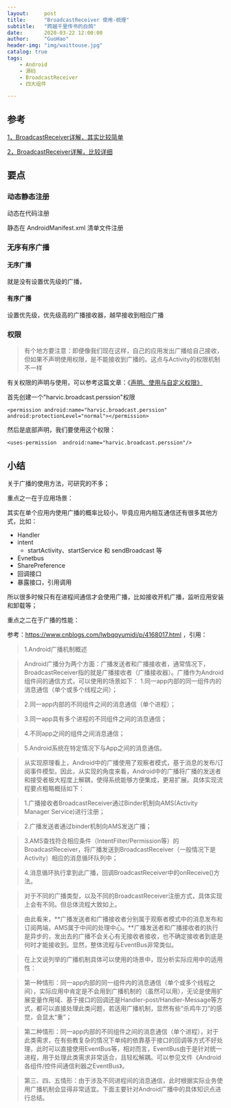 ```yaml
---
layout:     post  
title:      "BroadcastReceiver 使用-梳理"  
subtitle:   "跨越千里传书的白鸽"  
date:       2020-03-22 12:00:00  
author:     "GuoHao"  
header-img: "img/waittouse.jpg"  
catalog: true  
tags:  
    - Android  
    - 源码  
    - BroadcastReceiver  
    - 四大组件  

---
```


## 参考

[1，BroadcastReceiver详解，其实比较简单](https://blog.csdn.net/hejinhbue/article/details/79940796?depth_1-utm_source=distribute.pc_relevant.none-task-blog-BlogCommendFromBaidu-1&utm_source=distribute.pc_relevant.none-task-blog-BlogCommendFromBaidu-1)

[2，BroadcastReceiver详解，比较详细](https://blog.csdn.net/harvic880925/article/details/38710901)

## 要点

### 动态静态注册

动态在代码注册

静态在 AndroidManifest.xml 清单文件注册

### 无序有序广播

#### 无序广播

就是没有设置优先级的广播，

#### 有序广播

设置优先级，优先级高的广播接收器，越早接收到相应广播

### 权限

> 有个地方要注意：即便像我们现在这样，自己的应用发出广播给自己接收，但如果不声明使用权限，是不能接收到广播的。这点与Activity的权限机制不一样

有关权限的声明与使用，可以参考这篇文章：《[声明、使用与自定义权限》](https://blog.csdn.net/harvic880925/article/details/38683625)

首先创建一个"harvic.broadcast.perssion"权限

```
<permission android:name="harvic.broadcast.perssion" android:protectionLevel="normal"></permission> 
```

然后是底部声明，我们要使用这个权限：

```
<uses-permission  android:name="harvic.broadcast.perssion"/>
```


## 小结

关于广播的使用方法，可研究的不多；

重点之一在于应用场景：

其实在单个应用内使用广播的概率比较小，毕竟应用内相互通信还有很多其他方式，比如：

- Handler
- intent
    - startActivity、startService 和 sendBroadcast 等
- Evnetbus
- SharePreference
- 回调接口
- 暴露接口，引用调用

所以很多时候只有在进程间通信才会使用广播，比如接收开机广播，监听应用安装和卸载等；

重点之二在于广播的性能：

参考：https://www.cnblogs.com/lwbqqyumidi/p/4168017.html ，引用：

> 1.Android广播机制概述

> Android广播分为两个方面：广播发送者和广播接收者，通常情况下，BroadcastReceiver指的就是广播接收者（广播接收器）。广播作为Android组件间的通信方式，可以使用的场景如下：
> 1.同一app内部的同一组件内的消息通信（单个或多个线程之间）；

> 2.同一app内部的不同组件之间的消息通信（单个进程）；

> 3.同一app具有多个进程的不同组件之间的消息通信；

> 4.不同app之间的组件之间消息通信；

> 5.Android系统在特定情况下与App之间的消息通信。

> 从实现原理看上，Android中的广播使用了观察者模式，基于消息的发布/订阅事件模型。因此，从实现的角度来看，Android中的广播将广播的发送者和接受者极大程度上解耦，使得系统能够方便集成，更易扩展。具体实现流程要点粗略概括如下：

> 1.广播接收者BroadcastReceiver通过Binder机制向AMS(Activity Manager Service)进行注册；

> 2.广播发送者通过binder机制向AMS发送广播；

> 3.AMS查找符合相应条件（IntentFilter/Permission等）的BroadcastReceiver，将广播发送到BroadcastReceiver（一般情况下是Activity）相应的消息循环队列中；

> 4.消息循环执行拿到此广播，回调BroadcastReceiver中的onReceive()方法。

>  对于不同的广播类型，以及不同的BroadcastReceiver注册方式，具体实现上会有不同。但总体流程大致如上。

> 由此看来，**广播发送者和广播接收者分别属于观察者模式中的消息发布和订阅两端，AMS属于中间的处理中心。**广播发送者和广播接收者的执行是异步的，发出去的广播不会关心有无接收者接收，也不确定接收者到底是何时才能接收到。显然，整体流程与EventBus非常类似。

> 在上文说列举的广播机制具体可以使用的场景中，现分析实际应用中的适用性：

> 第一种情形：同一app内部的同一组件内的消息通信（单个或多个线程之间），实际应用中肯定是不会用到广播机制的（虽然可以用），无论是使用扩展变量作用域、基于接口的回调还是Handler-post/Handler-Message等方式，都可以直接处理此类问题，若适用广播机制，显然有些“杀鸡牛刀”的感觉，会显太“重”；

> 第二种情形：同一app内部的不同组件之间的消息通信（单个进程），对于此类需求，在有些教复杂的情况下单纯的依靠基于接口的回调等方式不好处理，此时可以直接使用EventBus等，相对而言，EventBus由于是针对统一进程，用于处理此类需求非常适合，且轻松解耦。可以参见文件《Android各组件/控件间通信利器之EventBus》。

> 第三、四、五情形：由于涉及不同进程间的消息通信，此时根据实际业务使用广播机制会显得非常适宜。下面主要针对Android广播中的具体知识点进行总结。